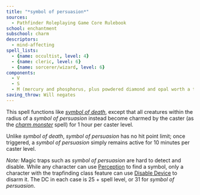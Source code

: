 ```yaml
---
title: "*symbol of persuasion*"
sources:
  - Pathfinder Roleplaying Game Core Rulebook
school: enchantment
subschool: charm
descriptors:
  - mind-affecting
spell_lists:
  - {name: occultist, level: 4}
  - {name: cleric, level: 6}
  - {name: sorcerer/wizard, level: 6}
components:
  - V
  - S
  - M (mercury and phosphorus, plus powdered diamond and opal worth a total of 5,000 gp)
saving_throw: Will negates
---
```


This spell functions like [*symbol of death*](/spells/symbol-of-death/), except that all creatures within the radius of a *symbol of persuasion* instead become charmed by the caster (as the [*charm monster*](/spells/charm-monster/) spell) for 1 hour per caster level.

Unlike *symbol of death*, *symbol of persuasion* has no hit point limit; once triggered, a *symbol of persuasion* simply remains active for 10 minutes per caster level.

*Note:* Magic traps such as *symbol of persuasion* are hard to detect and disable. While any character can use [Perception](/skills/perception/) to find a symbol, only a character with the trapfinding class feature can use [Disable Device](/skills/disable-device/) to disarm it. The DC in each case is 25 + spell level, or 31 for *symbol of persuasion*.

